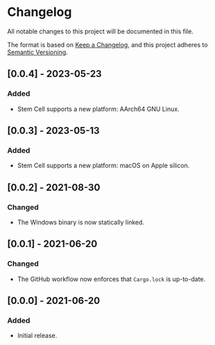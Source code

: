 # Changelog

All notable changes to this project will be documented in this file.

The format is based on [Keep a Changelog](https://keepachangelog.com/en/1.0.0/),
and this project adheres to [Semantic Versioning](https://semver.org/spec/v2.0.0.html).

## [0.0.4] - 2023-05-23

### Added
- Stem Cell supports a new platform: AArch64 GNU Linux.

## [0.0.3] - 2023-05-13

### Added
- Stem Cell supports a new platform: macOS on Apple silicon.

## [0.0.2] - 2021-08-30

### Changed
- The Windows binary is now statically linked.

## [0.0.1] - 2021-06-20

### Changed
- The GitHub workflow now enforces that `Cargo.lock` is up-to-date.

## [0.0.0] - 2021-06-20

### Added
- Initial release.
